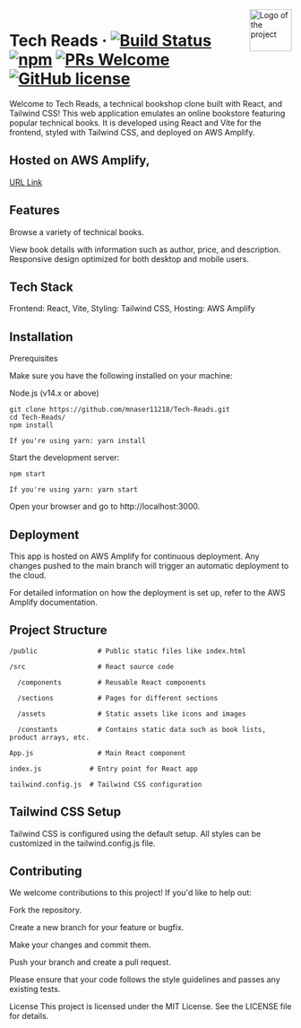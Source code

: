 <img src="./src/assets/images/twobooks.png" alt="Logo of the project" align="right" width="75">

# Tech Reads &middot; [![Build Status](https://img.shields.io/travis/npm/npm/latest.svg?style=flat-square)](https://travis-ci.org/npm/npm) [![npm](https://img.shields.io/npm/v/npm.svg?style=flat-square)](https://www.npmjs.com/package/npm) [![PRs Welcome](https://img.shields.io/badge/PRs-welcome-brightgreen.svg?style=flat-square)](http://makeapullrequest.com) [![GitHub license](https://img.shields.io/badge/license-MIT-blue.svg?style=flat-square)](https://github.com/your/your-project/blob/master/LICENSE)

Welcome to Tech Reads, a technical bookshop clone built with React, and Tailwind CSS! This web application emulates an online bookstore featuring popular technical books. It is developed using React and Vite for the frontend, styled with Tailwind CSS, and deployed on AWS Amplify.

## Hosted on AWS Amplify, 
[URL Link]( https://main.d3t1bpwt79txk6.amplifyapp.com )

## Features

Browse a variety of technical books.

View book details with information such as author, price, and description.
Responsive design optimized for both desktop and mobile users.

## Tech Stack

Frontend: React, Vite, Styling: Tailwind CSS, Hosting: AWS Amplify


## Installation
Prerequisites

Make sure you have the following installed on your machine:

Node.js (v14.x or above)

```shell
git clone https://github.com/mnaser11218/Tech-Reads.git
cd Tech-Reads/
npm install

If you're using yarn: yarn install
```

Start the development server:

```shell
npm start

If you're using yarn: yarn start
```

Open your browser and go to http://localhost:3000.

## Deployment

This app is hosted on AWS Amplify for continuous deployment. Any changes pushed to the main branch will trigger an automatic deployment to the cloud.

For detailed information on how the deployment is set up, refer to the AWS Amplify documentation.


## Project Structure


```shell
/public               # Public static files like index.html

/src                  # React source code

  /components         # Reusable React components
  
  /sections           # Pages for different sections
  
  /assets             # Static assets like icons and images 
  
  /constants          # Contains static data such as book lists, product arrays, etc.
  
App.js                # Main React component

index.js            # Entry point for React app

tailwind.config.js  # Tailwind CSS configuration
```

## Tailwind CSS Setup

Tailwind CSS is configured using the default setup. All styles can be customized in the tailwind.config.js file.

## Contributing

We welcome contributions to this project! If you'd like to help out:

Fork the repository.

Create a new branch for your feature or bugfix.

Make your changes and commit them.

Push your branch and create a pull request.

Please ensure that your code follows the style guidelines and passes any existing tests.

License
This project is licensed under the MIT License. See the LICENSE file for details.
